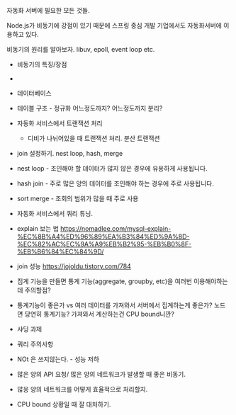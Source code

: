 자동화 서버에 필요한 모든 것들.

Node.js가 비동기에 강점이 있기 때문에 스프링 중심 개발 기업에서도 자동화서버에 이용하고 있다.

비동기의 원리를 알아보자.
libuv, epoll, event loop etc.


- 비동기의 특징/장점
- 

- 데이터베이스
 - 테이블 구조 - 정규화 어느정도까지? 어느정도까지 분리?
 - 자동화 서비스에서 트랜잭션 처리
   - 디비가 나뉘어있을 때 트랜잭션 처리. 분산 트랜잭션
 - join 설정하기. nest loop, hash, merge 
  - nest loop - 조인해야 할 데이터가 많지 않은 경우에 유용하게 사용됩니다.
  - hash join - 주로 많은 양의 데이터를 조인해야 하는 경우에 주로 사용됩니다.
  - sort merge - 조회의 범위가 많을 때 주로 사용
 - 자동화 서비스에서 쿼리 튜닝.
  - explain 보는 법 https://nomadlee.com/mysql-explain-%EC%8B%A4%ED%96%89%EA%B3%84%ED%9A%8D-%EC%82%AC%EC%9A%A9%EB%B2%95-%EB%B0%8F-%EB%B6%84%EC%84%9D/
  - join 성능 https://jojoldu.tistory.com/784
 - 집계 기능을 만들면 통계 기능(aggregate, groupby, etc)을 여러번 이용해야하는데 주의할점?
  - 통계기능이 좋은가 vs 여러 데이터를 가져와서 서버에서 집계하는게 좋은가? 노드면 당연히 통계기능? 가져와서 계산하는건 CPU bound니깐?
 - 샤딩 과제

 - 쿼리 주의사항
  - NOt 은 쓰지않는다. - 성능 저하
- 많은 양의 API 요청/ 많은 양의 네트워크가 발생할 때 좋은 비동기.
 - 많응 양의 네트워크를 어떻게 효율적으로 처리할지.

- CPU bound 상황일 때 잘 대처하기.